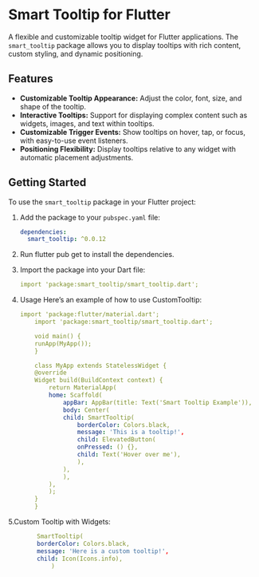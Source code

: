 # Smart Tooltip for Flutter

A flexible and customizable tooltip widget for Flutter applications. The `smart_tooltip` package allows you to display tooltips with rich content, custom styling, and dynamic positioning.

## Features

- **Customizable Tooltip Appearance:** Adjust the color, font, size, and shape of the tooltip.
- **Interactive Tooltips:** Support for displaying complex content such as widgets, images, and text within tooltips.
- **Customizable Trigger Events:** Show tooltips on hover, tap, or focus, with easy-to-use event listeners.
- **Positioning Flexibility:** Display tooltips relative to any widget with automatic placement adjustments.

## Getting Started

To use the `smart_tooltip` package in your Flutter project:

1. Add the package to your `pubspec.yaml` file:

   ```yaml
   dependencies:
     smart_tooltip: ^0.0.12
2. Run flutter pub get to install the dependencies.

3. Import the package into your Dart file:
    ```yaml
    import 'package:smart_tooltip/smart_tooltip.dart';

4. Usage
    Here’s an example of how to use CustomTooltip:
    ```yaml
    import 'package:flutter/material.dart';
        import 'package:smart_tooltip/smart_tooltip.dart';

        void main() {
        runApp(MyApp());
        }

        class MyApp extends StatelessWidget {
        @override
        Widget build(BuildContext context) {
            return MaterialApp(
            home: Scaffold(
                appBar: AppBar(title: Text('Smart Tooltip Example')),
                body: Center(
                child: SmartTooltip(
                    borderColor: Colors.black,
                    message: 'This is a tooltip!',
                    child: ElevatedButton(
                    onPressed: () {},
                    child: Text('Hover over me'),
                    ),
                ),
                ),
            ),
            );
        }
        }

5.Custom Tooltip with Widgets:
```yaml
        SmartTooltip(
        borderColor: Colors.black,
        message: 'Here is a custom tooltip!',
        child: Icon(Icons.info),
            )




